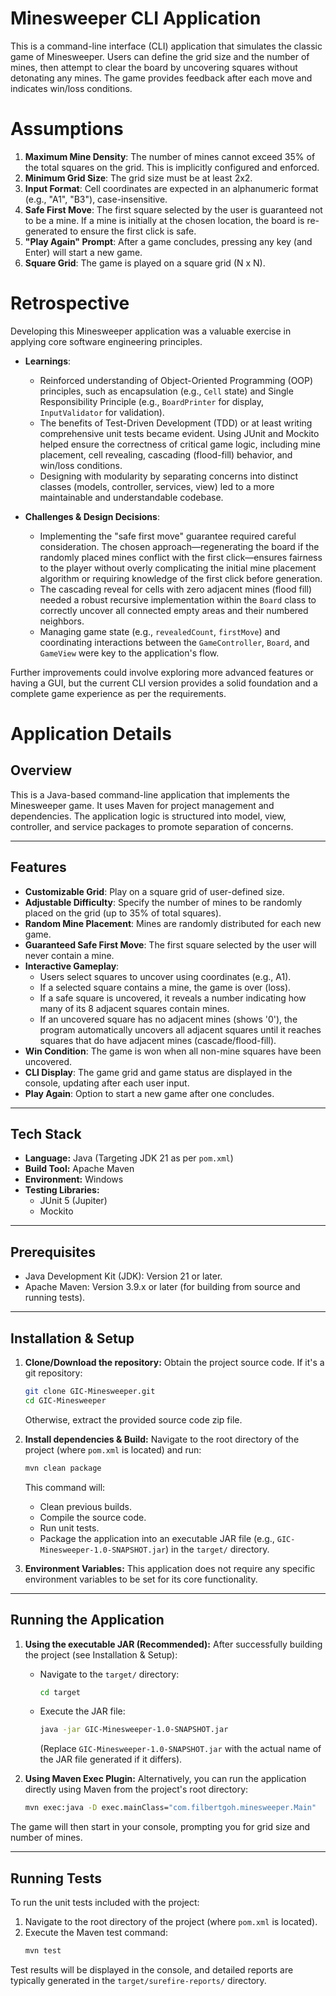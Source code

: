 # Minesweeper CLI Application

This is a command-line interface (CLI) application that simulates the classic game of Minesweeper. Users can define the grid size and the number of mines, then attempt to clear the board by uncovering squares without detonating any mines. The game provides feedback after each move and indicates win/loss conditions.

# Assumptions

1.  **Maximum Mine Density**: The number of mines cannot exceed 35% of the total squares on the grid. This is implicitly configured and enforced.
2.  **Minimum Grid Size**: The grid size must be at least 2x2.
3.  **Input Format**: Cell coordinates are expected in an alphanumeric format (e.g., "A1", "B3"), case-insensitive.
4.  **Safe First Move**: The first square selected by the user is guaranteed not to be a mine. If a mine is initially at the chosen location, the board is re-generated to ensure the first click is safe.
5.  **"Play Again" Prompt**: After a game concludes, pressing any key (and Enter) will start a new game.
6.  **Square Grid**: The game is played on a square grid (N x N).

# Retrospective

Developing this Minesweeper application was a valuable exercise in applying core software engineering principles.

-   **Learnings**:
    -   Reinforced understanding of Object-Oriented Programming (OOP) principles, such as encapsulation (e.g., `Cell` state) and Single Responsibility Principle (e.g., `BoardPrinter` for display, `InputValidator` for validation).
    -   The benefits of Test-Driven Development (TDD) or at least writing comprehensive unit tests became evident. Using JUnit and Mockito helped ensure the correctness of critical game logic, including mine placement, cell revealing, cascading (flood-fill) behavior, and win/loss conditions.
    -   Designing with modularity by separating concerns into distinct classes (models, controller, services, view) led to a more maintainable and understandable codebase.

-   **Challenges & Design Decisions**:
    -   Implementing the "safe first move" guarantee required careful consideration. The chosen approach—regenerating the board if the randomly placed mines conflict with the first click—ensures fairness to the player without overly complicating the initial mine placement algorithm or requiring knowledge of the first click before generation.
    -   The cascading reveal for cells with zero adjacent mines (flood fill) needed a robust recursive implementation within the `Board` class to correctly uncover all connected empty areas and their numbered neighbors.
    -   Managing game state (e.g., `revealedCount`, `firstMove`) and coordinating interactions between the `GameController`, `Board`, and `GameView` were key to the application's flow.

Further improvements could involve exploring more advanced features or having a GUI, but the current CLI version provides a solid foundation and a complete game experience as per the requirements.

# Application Details

## Overview

This is a Java-based command-line application that implements the Minesweeper game. It uses Maven for project management and dependencies. The application logic is structured into model, view, controller, and service packages to promote separation of concerns.

---

## Features

-   **Customizable Grid**: Play on a square grid of user-defined size.
-   **Adjustable Difficulty**: Specify the number of mines to be randomly placed on the grid (up to 35% of total squares).
-   **Random Mine Placement**: Mines are randomly distributed for each new game.
-   **Guaranteed Safe First Move**: The first square selected by the user will never contain a mine.
-   **Interactive Gameplay**:
    -   Users select squares to uncover using coordinates (e.g., A1).
    -   If a selected square contains a mine, the game is over (loss).
    -   If a safe square is uncovered, it reveals a number indicating how many of its 8 adjacent squares contain mines.
    -   If an uncovered square has no adjacent mines (shows '0'), the program automatically uncovers all adjacent squares until it reaches squares that do have adjacent mines (cascade/flood-fill).
-   **Win Condition**: The game is won when all non-mine squares have been uncovered.
-   **CLI Display**: The game grid and game status are displayed in the console, updating after each user input.
-   **Play Again**: Option to start a new game after one concludes.

---

## Tech Stack

-   **Language:** Java (Targeting JDK 21 as per `pom.xml`)
-   **Build Tool:** Apache Maven
-   **Environment:** Windows
-   **Testing Libraries:**
    -   JUnit 5 (Jupiter)
    -   Mockito

---

## Prerequisites

-   Java Development Kit (JDK): Version 21 or later.
-   Apache Maven: Version 3.9.x or later (for building from source and running tests).

---

## Installation & Setup

1.  **Clone/Download the repository:**
    Obtain the project source code. If it's a git repository:
    ```bash
    git clone GIC-Minesweeper.git
    cd GIC-Minesweeper
    ```
    Otherwise, extract the provided source code zip file.

2.  **Install dependencies & Build:**
    Navigate to the root directory of the project (where `pom.xml` is located) and run:
    ```bash
    mvn clean package
    ```
    This command will:
    - Clean previous builds.
    - Compile the source code.
    - Run unit tests.
    - Package the application into an executable JAR file (e.g., `GIC-Minesweeper-1.0-SNAPSHOT.jar`) in the `target/` directory.

3.  **Environment Variables:**
    This application does not require any specific environment variables to be set for its core functionality.

---

## Running the Application

1.  **Using the executable JAR (Recommended):**
    After successfully building the project (see Installation & Setup):
    - Navigate to the `target/` directory:
      ```bash
      cd target
      ```
    - Execute the JAR file:
      ```bash
      java -jar GIC-Minesweeper-1.0-SNAPSHOT.jar
      ```
      (Replace `GIC-Minesweeper-1.0-SNAPSHOT.jar` with the actual name of the JAR file generated if it differs).

2.  **Using Maven Exec Plugin:**
    Alternatively, you can run the application directly using Maven from the project's root directory:
    ```bash
    mvn exec:java -D exec.mainClass="com.filbertgoh.minesweeper.Main"
    ```

The game will then start in your console, prompting you for grid size and number of mines.

---

## Running Tests

To run the unit tests included with the project:
1.  Navigate to the root directory of the project (where `pom.xml` is located).
2.  Execute the Maven test command:
    ```bash
    mvn test
    ```
Test results will be displayed in the console, and detailed reports are typically generated in the `target/surefire-reports/` directory.
